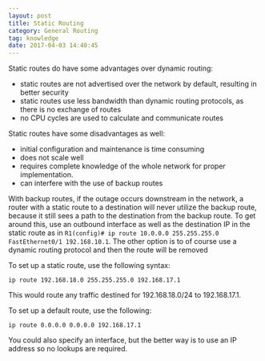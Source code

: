 ```yaml
---
layout: post
title: Static Routing
category: General Routing
tag: knowledge
date: 2017-04-03 14:40:45
---
```

Static routes do have some advantages over dynamic routing:
- static routes are not advertised over the network by default, resulting in better security
- static routes use less bandwidth than dynamic routing protocols, as there is no exchange of routes
- no CPU cycles are used to calculate and communicate routes

Static routes have some disadvantages as well:
- initial configuration and maintenance is time consuming
- does not scale well
- requires complete knowledge of the whole network for proper implementation.
- can interfere with the use of backup routes

With backup routes, if the outage occurs downstream in the network, a router with a static route to a destination will never utilize the backup route, because it still sees a path to the destination from the backup route. To get around this, use an outbound interface as well as the destination IP in the static route as in `R1(config)# ip route 10.0.0.0 255.255.255.0 FastEthernet0/1 192.168.10.1`. The other option is to of course use a dynamic routing protocol and then the route will be removed 

To set up a static route, use the following syntax:
```
ip route 192.168.18.0 255.255.255.0 192.168.17.1
```
This would route any traffic destined for 192.168.18.0/24 to 192.168.17.1.

To set up a default route, use the following:
```
ip route 0.0.0.0 0.0.0.0 192.168.17.1
```
You could also specify an interface, but the better way is to use an IP address so no lookups are required.